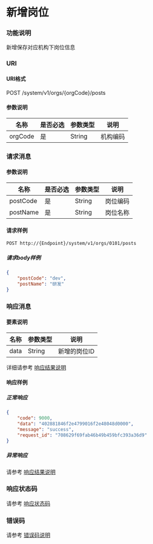 # 新增岗位

### 功能说明
新增保存对应机构下岗位信息

### URI
#### URI格式  
POST /system/v1/orgs/{orgCode}/posts

#### 参数说明  
| 名称 | 是否必选 | 参数类型 | 说明 |
| --- | --- | --- | --- |
| orgCode | 是 | String | 机构编码 |

### 请求消息
#### 参数说明  
| 名称 | 是否必选 | 参数类型 | 说明 |
| --- | --- | --- | --- |
| postCode | 是 | String | 岗位编码 |
| postName | 是 | String | 岗位名称 |

#### 请求样例  
```
POST http://{Endpoint}/system/v1/orgs/0101/posts
```
##### 请求body样例
```json
{
	"postCode": "dev",
	"postName": "研发"
}
```
### 响应消息
#### 要素说明
| 名称 | 参数类型 | 说明 |
| --- | --- | --- |
| data | String | 新增的岗位ID |

详细请参考 [响应结果说明](../../../common/response/result.md#要素说明)  

#### 响应样例
##### 正常响应
```json
{
	"code": 9000,
	"data": "402881846f2e4799016f2e48048d0000",
	"message": "success",
	"request_id": "708629f69fab46b49b459bfc393a36d9"
}
```
##### 异常响应
请参考 [响应结果说明](../../../common/response/result.md#异常响应样例)

### 响应状态码
请参考 [响应状态码](../../../common/response/status.md)

### 错误码
请参考 [错误码说明](../../../common/errorCode/README.md)